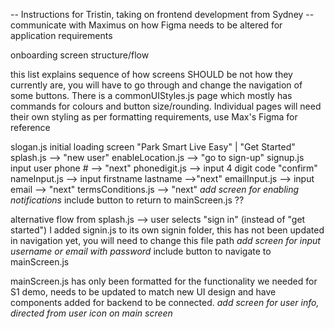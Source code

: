 -- Instructions for Tristin, taking on frontend development from Sydney
-- communicate with Maximus on how Figma needs to be altered for application requirements

onboarding screen structure/flow

this list explains sequence of how screens SHOULD be not how they currently are, you will have to go through and change the navigation of some buttons. There is a commonUIStyles.js page which mostly has commands for colours and button size/rounding. Individual pages will need their own styling as per formatting requirements, use Max's Figma for reference

slogan.js initial loading screen "Park Smart Live Easy" | "Get Started"
splash.js --> "new user"
enableLocation.js --> "go to sign-up"
signup.js input user phone # --> "next"
phonedigit.js --> input 4 digit code "confirm" 
nameInput.js --> input firstname lastname -->"next"
emailInput.js --> input email --> "next"
termsConditions.js --> "next"
*add screen for enabling notifications* include button to return to mainScreen.js ??

alternative flow from splash.js --> user selects "sign in" (instead of "get started")
I added signin.js to its own signin folder, this has not been updated in navigation yet, you will need to change 
this file path
*add screen for input username or email with password* include button to navigate to mainScreen.js

mainScreen.js has only been formatted for the functionality we needed for S1 demo, needs to be updated
to match new UI design and have components added for backend to be connected. 
*add screen for user info, directed from user icon on main screen*